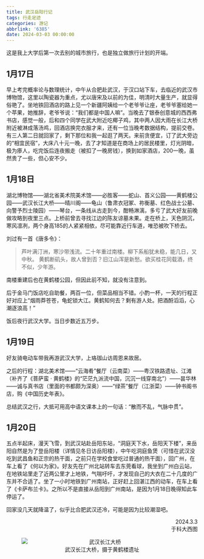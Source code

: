 ```yaml
---
title: 武汉岳阳行记
tags: 行走足迹
categories: 游记
abbrlink: '6385'
date: 2024-03-03 00:00:00
---
```


这是我上大学后第一次去别的城市旅行，也是独立做旅行计划的开端。

## 1月17日

早上考完概率论与数理统计，中午从合肥赴武汉，于汉口站下车，去临近的武汉市博物馆，这里以陶瓷器为重点，尤以唐宋及以前的为佳，明清时大量生产，就显得俗艳了。坐地铁回酒店的路上见一个新疆阿姨给一个老爷爷让座，老爷爷塞给她一个苹果，她推辞，老爷爷说：“我们都是中国人嘛”。当晚去了银泰创意城的西西弗书店，感觉一般，后和四个同学在武大附近吃椰子鸡，其中两人因大雨在长江大桥附近被淋成落汤鸡，回酒店换完衣服才来，还有一位当晚考数据结构，提前交卷。有三人第二日就回家了，剩下那位和我一起逛了两天。来前贪便宜，订了武大旁边的“相宜民宿”，大床八十元一晚，去了才知道是在商场上的居民楼里，灯光阴暗，极为瘆人，吃完饭后连夜搬走（被扣了一晚房钱），换到如家酒店，200一晚，虽然贵了一些，但心安不少。

## 1月18日

湖北博物馆——湖北省美术院美术馆——必胜客——蛇山、首义公园——黄鹤楼公园——武汉长江大桥——晴川阁——龟山（鲁肃衣冠冢、祢衡墓、红色战士公墓、向警予烈士陵园）——琴台，一条线从古走到今，酣畅淋漓，多亏了武大好友前晚做攻略到夜里三点。上桥前曾去寻找江边的陈友谅墓未果。走在桥上，天色阴沉，寒风凛冽，两个身高185的人紧紧相依，尽可能靠近行车道，唯恐被吹下桥去。

刘过有一首《唐多令》：

> 芦叶满汀洲，寒沙带浅流。二十年重过南楼。柳下系船犹未稳，能几日，又中秋。
> 黄鹤断矶头，故人曾到否？旧江山浑是新愁。欲买桂花同载酒，终不似，少年游。


南楼重建后也在黄鹤楼公园，但因此前不知，就没有注意到。

后于金马门饭店吃自助餐，两百一位，但菜品相当不错。小酌一杯，一天的行程正好对应上“烟雨莽苍苍，龟蛇锁大江。黄鹤知何去？剩有游人处。把酒酹滔滔，心潮逐浪高！”

饭后夜行武汉大学。当日步数近五万步。

## 1月19日

好友骑电动车带我再游武汉大学，上珞珈山访周恩来故居。

之后的行程：湖北美术馆——“云海肴”餐厅（云南菜）——粤汉铁路遗址、江滩（补齐了《菩萨蛮 · 黄鹤楼》的“茫茫九派流中国，沉沉一线穿南北”）——昙华林——诚与真书店（里面的书都颇为深奥）——“绿茶”餐厅（江浙菜）——钟书阁书店，购《中国历史年表》。

总结武汉之行，大抵可用高中语文课本上的一句话：“散而不乱，气脉中贯”。

## 1月20日

五点半起床，漫天飞雪，到武汉站赴岳阳东站，“洞庭天下水，岳阳天下楼”，来岳阳自然是为了登岳阳楼（详情见冬日访岳阳楼），中午吃洞庭鱼煲（可惜在武汉没吃到武昌鱼和正宗的热干面，之前只在学校食堂吃过普通的热干面），回广州，在车上看了《何以为家》。好友先在广州北站转车去东莞看球，我坐到广州白云站，在地铁站里走了近两公里才上地铁，气喘吁吁，才发现自己的大衣在二十几度的广东并不合适了。坐了一小时地铁到广州南站，正好赶上回湛江西的动车，在车上看了《卡萨布兰卡》。之所以不是直接从岳阳到广州南站，是因为1月18日晚得知此车停运了。

回家没几天就降温了，似乎比合肥武汉还冷，可能是因为比较潮湿吧。

<div style="text-align: right;">
2024.3.3<br/>
于科大西图
</div>
<figure style="text-align: center;">
  <img src="https://s3.bmp.ovh/imgs/2025/01/09/506b9ce8f2f77694.jpg" alt="武汉长江大桥" style="display: block; margin-left: auto; margin-right: auto;">
  <figcaption>武汉长江大桥，摄于黄鹤楼遗址</figcaption>
</figure>